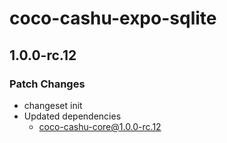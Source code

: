 # coco-cashu-expo-sqlite

## 1.0.0-rc.12

### Patch Changes

- changeset init
- Updated dependencies
  - coco-cashu-core@1.0.0-rc.12

